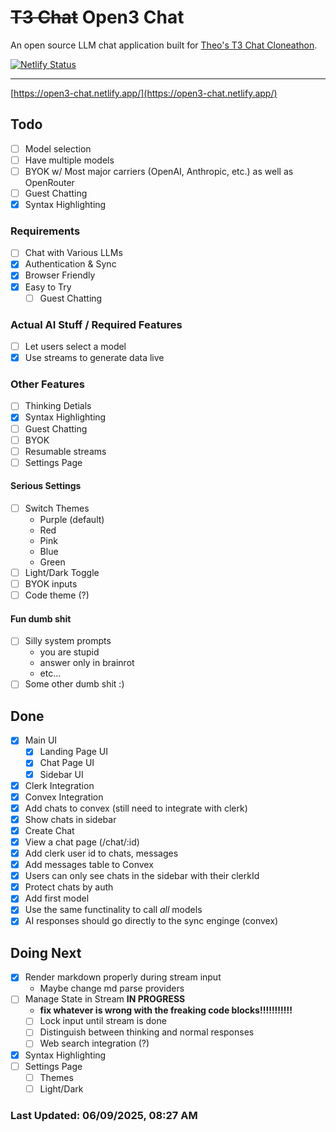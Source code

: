 # ~~T3 Chat~~ **Open3 Chat**
An open source LLM chat application built for [Theo's T3 Chat Cloneathon](https://cloneathon.t3.chat).

[![Netlify Status](https://api.netlify.com/api/v1/badges/07c92033-5691-4e8c-8a80-3cd56af71e1e/deploy-status)](https://app.netlify.com/projects/open3-chat/deploys)

---

[https://open3-chat.netlify.app/](https://open3-chat.netlify.app/)

## Todo

- [ ] Model selection
- [ ] Have multiple models
- [ ] BYOK w/ Most major carriers (OpenAI, Anthropic, etc.) as well as OpenRouter
- [ ] Guest Chatting
- [X] Syntax Highlighting

### Requirements
- [ ] Chat with Various LLMs
- [X] Authentication & Sync
- [X] Browser Friendly
- [X] Easy to Try
  - [ ] Guest Chatting

### Actual AI Stuff / Required Features
- [ ] Let users select a model
- [X] Use streams to generate data live

### Other Features
- [ ] Thinking Detials
- [X] Syntax Highlighting
- [ ] Guest Chatting
- [ ] BYOK
- [ ] Resumable streams
- [ ] Settings Page

#### Serious Settings
- [ ] Switch Themes
  - Purple (default)
  - Red
  - Pink
  - Blue
  - Green
- [ ] Light/Dark Toggle
- [ ] BYOK inputs
- [ ] Code theme (?)

#### Fun dumb shit
- [ ] Silly system prompts
  - you are stupid
  - answer only in brainrot
  - etc...
- [ ] Some other dumb shit :)

## Done
- [X] Main UI
  - [X] Landing Page UI
  - [X] Chat Page UI
  - [X] Sidebar UI
- [X] Clerk Integration
- [X] Convex Integration
- [X] Add chats to convex (still need to integrate with clerk)
- [X] Show chats in sidebar
- [X] Create Chat
- [X] View a chat page (/chat/:id)
- [X] Add clerk user id to chats, messages
- [X] Add messages table to Convex
- [X] Users can only see chats in the sidebar with their clerkId
- [X] Protect chats by auth
- [X] Add first model
- [X] Use the same functinality to call *all* models
- [X] AI responses should go directly to the sync enginge (convex)

## Doing Next
- [X] Render markdown properly during stream input
  - Maybe change md parse providers
- [ ] Manage State in Stream **IN PROGRESS**
  - **fix whatever is wrong with the freaking code blocks!!!!!!!!!!!**
  - [ ] Lock input until stream is done
  - [ ] Distinguish between thinking and normal responses
  - [ ] Web search integration (?)
- [X] Syntax Highlighting
- [ ] Settings Page
  - [ ] Themes
  - [ ] Light/Dark
### **Last Updated: 06/09/2025,  08:27 AM**